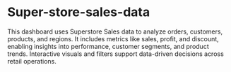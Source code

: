 # Super-store-sales-data
This dashboard uses Superstore Sales data to analyze orders, customers, products, and regions. It includes metrics like sales, profit, and discount, enabling insights into performance, customer segments, and product trends. Interactive visuals and filters support data-driven decisions across retail operations.
